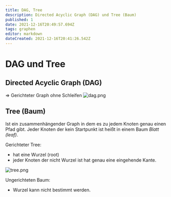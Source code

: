 ```yaml
---
title: DAG, Tree
description: Directed Acyclic Graph (DAG) und Tree (Baum)
published: 1
date: 2021-12-16T20:49:57.694Z
tags: graphen
editor: markdown
dateCreated: 2021-12-16T20:41:26.542Z
---
```


# DAG und Tree
## Directed Acyclic Graph (DAG)

=> Gerichteter Graph ohne Schleifen
![dag.png](/dag.png)

## Tree (Baum)
Ist ein zusammenhängender Graph in dem es zu jedem Knoten genau einen Pfad gibt.
Jeder Knoten der kein Startpunkt ist heißt in einem Baum *Blatt (leaf)*.

Gerichteter Tree:
- hat eine Wurzel (root)
- jeder Knoten der nicht Wurzel ist hat genau eine eingehende Kante.

![tree.png](/tree.png)

Ungerichteten Baum:
- Wurzel kann nicht bestimmt werden.
